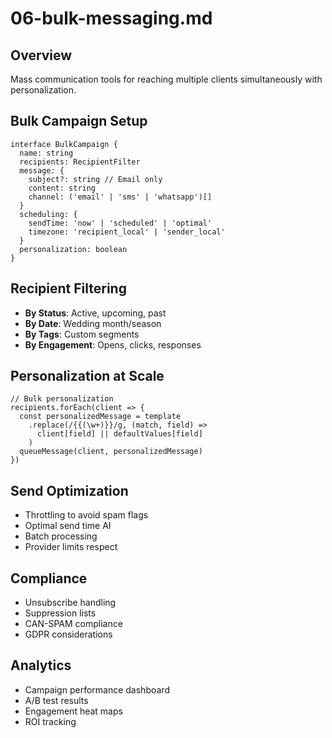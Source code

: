 # 06-bulk-messaging.md

## Overview

Mass communication tools for reaching multiple clients simultaneously with personalization.

## Bulk Campaign Setup

```
interface BulkCampaign {
  name: string
  recipients: RecipientFilter
  message: {
    subject?: string // Email only
    content: string
    channel: ('email' | 'sms' | 'whatsapp')[]
  }
  scheduling: {
    sendTime: 'now' | 'scheduled' | 'optimal'
    timezone: 'recipient_local' | 'sender_local'
  }
  personalization: boolean
}
```

## Recipient Filtering

- **By Status**: Active, upcoming, past
- **By Date**: Wedding month/season
- **By Tags**: Custom segments
- **By Engagement**: Opens, clicks, responses

## Personalization at Scale

```
// Bulk personalization
recipients.forEach(client => {
  const personalizedMessage = template
    .replace(/{{(\w+)}}/g, (match, field) => 
      client[field] || defaultValues[field]
    )
  queueMessage(client, personalizedMessage)
})
```

## Send Optimization

- Throttling to avoid spam flags
- Optimal send time AI
- Batch processing
- Provider limits respect

## Compliance

- Unsubscribe handling
- Suppression lists
- CAN-SPAM compliance
- GDPR considerations

## Analytics

- Campaign performance dashboard
- A/B test results
- Engagement heat maps
- ROI tracking